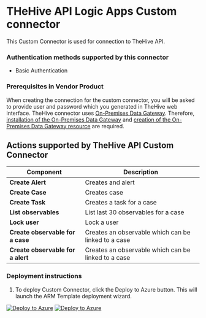 # THeHive API Logic Apps Custom connector

This Custom Connector is used for connection to TheHive API.

### Authentication methods supported by this connector

* Basic Authentication

### Prerequisites in Vendor Product

When creating the connection for the custom connector, you will be asked to provide user and password which you generated in
TheHive web interface.
TheHive connector uses [On-Premises Data Gateway](https://docs.microsoft.com/data-integration/gateway/service-gateway-onprem).
Therefore, [installation of the On-Premises Data Gateway](https://docs.microsoft.com/azure/logic-apps/logic-apps-gateway-install) and [creation of the On-Premises Data Gateway resource](https://docs.microsoft.com/azure/logic-apps/logic-apps-gateway-connection#create-azure-gateway-resource) are required.


## Actions supported by TheHive API Custom Connector

| **Component**                     | **Description**                     |
|-----------------------------------|-------------------------------------|
| **Create Alert**                  | Creates and alert                   |
| **Create Case**                   | Creates case                        |
| **Create Task**                   | Creates a task for a case           |
| **List observables**              | List last 30 observables for a case |
| **Lock user**                     | Lock a user                         |
| **Create observable for a case**  | Creates an observable which can be linked to a case                   |
| **Create observable for a alert** | Creates an observable which can be linked to a case                   |



### Deployment instructions

1. To deploy Custom Connector, click the Deploy to Azure button. This will launch the ARM Template deployment wizard.

[![Deploy to Azure](https://aka.ms/deploytoazurebutton)](https://portal.azure.com/#create/Microsoft.Template/uri/https%3A%2F%2Fraw.githubusercontent.com%2FAzure%2FAzure-Sentinel%2Fmaster%2FSolutions%2FTheHive%2FPlaybooks%2FTheHiveConnector%2Fazuredeploy.json) [![Deploy to Azure](https://aka.ms/deploytoazuregovbutton)](https://portal.azure.us/#create/Microsoft.Template/uri/https%3A%2F%2Fraw.githubusercontent.com%2FAzure%2FAzure-Sentinel%2Fmaster%2FSolutions%2FTheHive%2FPlaybooks%2FTheHiveConnector%2Fazuredeploy.json)
